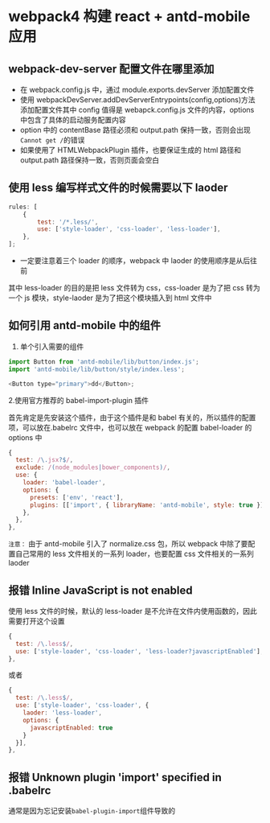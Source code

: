 <!-- Date: 2017-09-05 02:03 -->

# webpack4 构建 react + antd-mobile 应用

## webpack-dev-server 配置文件在哪里添加

-   在 webpack.config.js 中，通过 module.exports.devServer 添加配置文件
-   使用 webpackDevServer.addDevServerEntrypoints(config,options)方法添加配置文件其中 config 值得是 webapck.config.js 文件的内容，options 中包含了具体的启动服务配置内容
-   option 中的 contentBase 路径必须和 output.path 保持一致，否则会出现`Cannot get /`的错误
-   如果使用了 HTMLWebpackPlugin 插件，也要保证生成的 html 路径和 output.path 路径保持一致，否则页面会空白

## 使用 less 编写样式文件的时候需要以下 laoder

```js
rules: [
    {
        test: '/*.less/',
        use: ['style-loader', 'css-loader', 'less-loader'],
    },
];
```

-   一定要注意着三个 loader 的顺序，webpack 中 laoder 的使用顺序是从后往前

其中 less-loader 的目的是把 less 文件转为 css，css-loader 是为了把 css 转为一个 js 模块，style-laoder 是为了把这个模块插入到 html 文件中

## 如何引用 antd-mobile 中的组件

1.  单个引入需要的组件

```js
import Button from 'antd-mobile/lib/button/index.js';
import 'antd-mobile/lib/button/style/index.less';

<Button type="primary">dd</Button>;
```

2.使用官方推荐的 babel-import-plugin 插件

首先肯定是先安装这个插件，由于这个插件是和 babel 有关的，所以插件的配置项，可以放在.babelrc 文件中，也可以放在 webpack 的配置 babel-loader 的 options 中

```js
{
  test: /\.jsx?$/,
  exclude: /(node_modules|bower_components)/,
  use: {
    loader: 'babel-loader',
    options: {
      presets: ['env', 'react'],
      plugins: [['import', { libraryName: 'antd-mobile', style: true }]],  // 主要是这一行
    },
  },
},
```

`注意：` 由于 antd-mobile 引入了 normalize.css 包，所以 webpack 中除了要配置自己常用的 less 文件相关的一系列 loader，也要配置 css 文件相关的一系列 laoder

## 报错 Inline JavaScript is not enabled

使用 less 文件的时候，默认的 less-loader 是不允许在文件内使用函数的，因此需要打开这个设置

```js
{
  test: /\.less$/,
  use: ['style-loader', 'css-loader', 'less-loader?javascriptEnabled'],
},
```

或者

```js
{
  test: /\.less$/,
  use: ['style-loader', 'css-loader', {
    laoder: 'less-loader',
    options: {
      javascriptEnabled: true
    }
  }],
},
```

## 报错 Unknown plugin 'import' specified in .babelrc

通常是因为忘记安装`babel-plugin-import`组件导致的
